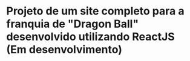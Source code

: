 # Projeto de um site completo para a franquia de "Dragon Ball" desenvolvido utilizando ReactJS (Em desenvolvimento)
